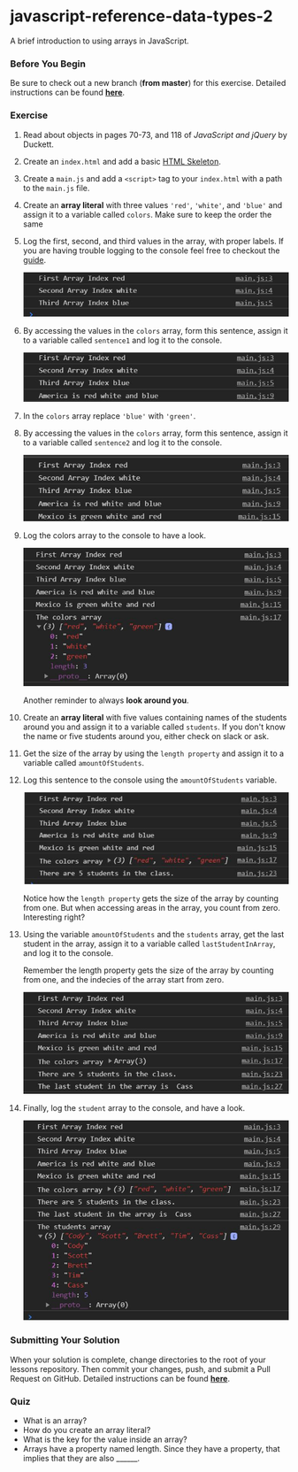 # javascript-reference-data-types-2

A brief introduction to using arrays in JavaScript.

### Before You Begin

Be sure to check out a new branch (**from master**) for this exercise. Detailed instructions can be found [**here**](../../guides/before-each-exercise.md).

### Exercise

1. Read about objects in pages 70-73, and 118 of _JavaScript and jQuery_ by Duckett.

1. Create an `index.html` and add a basic [HTML Skeleton](../html-skeleton/README.md).

1. Create a `main.js` and add a `<script>` tag to your `index.html` with a path to the `main.js` file.

1. Create an **array literal** with three values `'red'`, `'white'`, and `'blue'` and assign it to a variable called `colors`.  Make sure to keep the order the same

1. Log the first, second, and third values in the array, with proper labels.  If you are having trouble logging to the console feel free to checkout the [guide](../guides/logging-to-the-console.md).

    <p align="center">
      <img src="images/rdt-2-1.JPG" alt="js-rdt-arrays">
    </p>

1.  By accessing the values in the `colors` array, form this sentence, assign it to a variable called `sentence1` and log it to the console.

    <p align="center">
      <img src="images/rdt-2-2.JPG" alt="js-rdt-arrays">
    </p>

1.  In the `colors` array replace `'blue'` with `'green'`.

1.  By accessing the values in the `colors` array, form this sentence, assign it to a variable called `sentence2` and log it to the console.

    <p align="center">
      <img src="images/rdt-2-3.JPG" alt="js-rdt-arrays">
    </p>

1.  Log the colors array to the console to have a look.

    <p align="center">
      <img src="images/rdt-2-4.JPG" alt="js-rdt-arrays">
    </p>

    Another reminder to always **look around you**.

1. Create an **array literal** with five values containing names of the students around you and assign it to a variable called `students`.  If you don't know the name or five students around you, either check on slack or ask.

1. Get the size of the array by using the `length property` and assign it to a variable called `amountOfStudents`.

1. Log this sentence to the console using the `amountOfStudents` variable.

    <p align="center">
      <img src="images/rdt-2-5.JPG" alt="js-rdt-arrays">
    </p>

    Notice how the `length property` gets the size of the array by counting from one.   But when accessing areas in the array, you count from zero.  Interesting right?

1. Using the variable `amountOfStudents` and the `students` array, get the last student in the array, assign it to a variable called `lastStudentInArray`, and log it to the console.

    Remember the length property gets the size of the array by counting from one, and the indecies of the array start from zero.

    <p align="center">
      <img src="images/rdt-2-6.JPG" alt="js-rdt-arrays">
    </p>

1. Finally, log the `student` array to the console, and have a look.

    <p align="center">
      <img src="images/rdt-2-7.JPG" alt="js-rdt-arrays">
    </p>


### Submitting Your Solution

When your solution is complete, change directories to the root of your lessons repository. Then commit your changes, push, and submit a Pull Request on GitHub. Detailed instructions can be found [**here**](../../guides/after-each-exercise.md).

### Quiz

- What is an array?
- How do you create an array literal?
- What is the key for the value inside an array?
- Arrays have a property named length.  Since they have a property, that implies that they are also ______.
